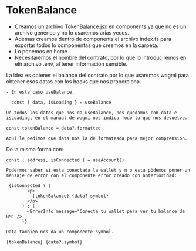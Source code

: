 # TokenBalance

- Creamos un archivo TokenBalance.jsx en components ya que no es un archivo genérico y no lo usaremos arias veces.
- Ademas creamos dentro de components el archivo index.fs para exportar todos lo componentas que creemos en la carpeta.
- Lo ponemos en home.
- Necesitaremos el nombre del contrato, por lo que lo introduciremos en elñ archivo .env, al tener información sensible.


La idea es obtener el balance del contrato por lo que usaremos wagmi para obtener esos datos con los hooks que nos proporciona.

	- En esta caso useBalance.
	
```
  const { data, isLoading } = useBalance
```
	De todos los datos que nos da useBalance, nos quedamos con data e isLoading, en el manual de wagmi nos indica †odo lo que nos devuelve.

```
const tokenBalance = data?.formatted
```


	Aqui le pedimos que data nos la de formateada para mejor comprension.

De la misma forma con:

```
const { address, isConnected } = useAccount()
```

	Podermos saber si esta conectada la wallet y n o esta pòdemos poner un mensaje de error con el componente error creado con anterioridad:

```
 {isConnected ? (
        <p>
          {tokenBalance} {data?.symbol}
        </p>
      ) : (
        <ErrorInfo message="Conecta tu wallet para ver tu balance de BM" />
      )}
```
	
	Data tambien nos da un componente symbol.

```
{tokenBalance} {data?.symbol}
```



